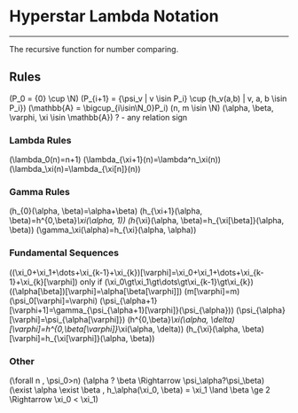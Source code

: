 # Hyperstar Lambda Notation
--------------------

The recursive function for number comparing.

## Rules

\(P_0 = \{0\} \cup \N\)
\(P_{i+1} = \{\psi_v | v \isin P_i\} \cup \{h_v(a,b) | v, a, b \isin P_i\}\)
\(\mathbb{A} = \bigcup_{i\isin\N_0}P_i\)
\(n, m \isin \N\)
\(\alpha, \beta, \varphi, \xi \isin \mathbb{A}\)
? - any relation sign

### Lambda Rules

\(\lambda_0(n)=n+1\)
\(\lambda_{\xi+1}(n)=\lambda^n_\xi(n)\)
\(\lambda_\xi(n)=\lambda_{\xi[n]}(n)\)

### Gamma Rules

\(h_{0}(\alpha, \beta)=\alpha+\beta\)
\(h_{\xi+1}(\alpha, \beta)=h^{0,\beta}_\xi(\alpha, 1)\)
\(h_{\xi}(\alpha, \beta)=h_{\xi[\beta]}(\alpha, \beta)\)
\(\gamma_\xi(\alpha)=h_{\xi}(\alpha, \alpha)\)

### Fundamental Sequences

\((\xi_0+\xi_1+\dots+\xi_{k-1}+\xi_{k})[\varphi]=\xi_0+\xi_1+\dots+\xi_{k-1}+\xi_{k}[\varphi]\) only if \(\xi_0\gt\xi_1\gt\dots\gt\xi_{k-1}\gt\xi_{k}\)
\((\alpha[\beta])[\varphi]=\alpha[\beta[\varphi]]\)
\(m[\varphi]=m\)
\(\psi_0[\varphi]=\varphi\)
\(\psi_{\alpha+1}[\varphi+1]=\gamma_{\psi_{\alpha+1}[\varphi]}(\psi_{\alpha})\)
\(\psi_{\alpha}[\varphi]=\psi_{\alpha[\varphi]}\)
\(h^{0,\beta}_\xi(\alpha, \delta)[\varphi]=h^{0,\beta[\varphi]}_\xi(\alpha, \delta)\)
\(h_{\xi}(\alpha, \beta)[\varphi]=h_{\xi[\varphi]}(\alpha, \beta)\)

### Other

\(\forall n , \psi_0>n\)
\(\alpha ? \beta \Rightarrow \psi_\alpha?\psi_\beta\)
\(\exist \alpha \exist \beta , h_\alpha(\xi_0, \beta) = \xi_1 \land \beta \ge 2 \Rightarrow \xi_0 < \xi_1\)